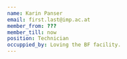 ```yaml
---
name: Karin Panser
email: first.last@imp.ac.at
member_from: ???
member_till: now
position: Technician
occuppied_by: Loving the BF facility.
---
```

